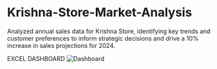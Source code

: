 # Krishna-Store-Market-Analysis
Analyzed annual sales data for Krishna Store, identifying key trends and customer preferences to inform strategic decisions and drive a 10% increase in sales projections for 2024.

EXCEL DASHBOARD 
![Dashboard](https://github.com/user-attachments/assets/193e9a8d-5c9e-4928-a802-52c829491804)

